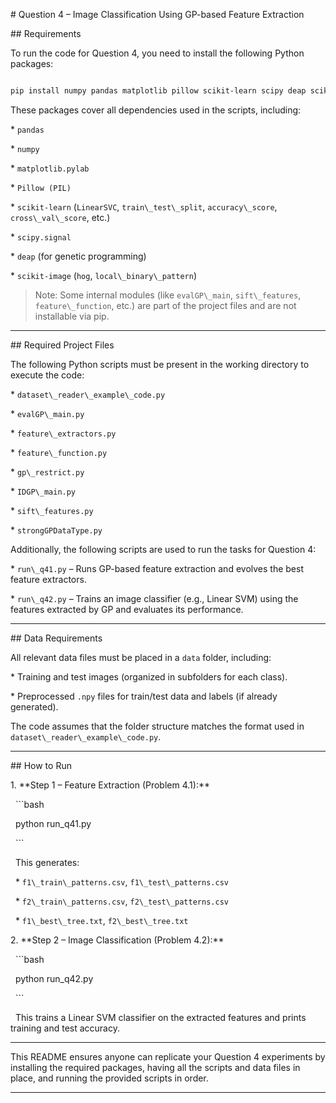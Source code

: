 \# Question 4 – Image Classification Using GP-based Feature Extraction



\## Requirements



To run the code for Question 4, you need to install the following Python packages:



```bash

pip install numpy pandas matplotlib pillow scikit-learn scipy deap scikit-image

```



These packages cover all dependencies used in the scripts, including:



\* `pandas`

\* `numpy`

\* `matplotlib.pylab`

\* `Pillow (PIL)`

\* `scikit-learn` (`LinearSVC`, `train\_test\_split`, `accuracy\_score`, `cross\_val\_score`, etc.)

\* `scipy.signal`

\* `deap` (for genetic programming)

\* `scikit-image` (`hog`, `local\_binary\_pattern`)



> Note: Some internal modules (like `evalGP\_main`, `sift\_features`, `feature\_function`, etc.) are part of the project files and are not installable via pip.



---



\## Required Project Files



The following Python scripts must be present in the working directory to execute the code:



\* `dataset\_reader\_example\_code.py`

\* `evalGP\_main.py`

\* `feature\_extractors.py`

\* `feature\_function.py`

\* `gp\_restrict.py`

\* `IDGP\_main.py`

\* `sift\_features.py`

\* `strongGPDataType.py`



Additionally, the following scripts are used to run the tasks for Question 4:



\* `run\_q41.py` – Runs GP-based feature extraction and evolves the best feature extractors.

\* `run\_q42.py` – Trains an image classifier (e.g., Linear SVM) using the features extracted by GP and evaluates its performance.



---



\## Data Requirements



All relevant data files must be placed in a `data` folder, including:



\* Training and test images (organized in subfolders for each class).

\* Preprocessed `.npy` files for train/test data and labels (if already generated).



The code assumes that the folder structure matches the format used in `dataset\_reader\_example\_code.py`.



---



\## How to Run



1\. \*\*Step 1 – Feature Extraction (Problem 4.1):\*\*



&nbsp;  ```bash

&nbsp;  python run\_q41.py

&nbsp;  ```



&nbsp;  This generates:



&nbsp;  \* `f1\_train\_patterns.csv`, `f1\_test\_patterns.csv`

&nbsp;  \* `f2\_train\_patterns.csv`, `f2\_test\_patterns.csv`

&nbsp;  \* `f1\_best\_tree.txt`, `f2\_best\_tree.txt`



2\. \*\*Step 2 – Image Classification (Problem 4.2):\*\*



&nbsp;  ```bash

&nbsp;  python run\_q42.py

&nbsp;  ```



&nbsp;  This trains a Linear SVM classifier on the extracted features and prints training and test accuracy.



---



This README ensures anyone can replicate your Question 4 experiments by installing the required packages, having all the scripts and data files in place, and running the provided scripts in order.



---







